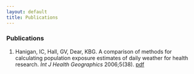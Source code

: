 ```yaml
---
layout: default
title: Publications
---
```


### Publications

1. Hanigan, IC, Hall, GV, Dear, KBG. A comparison of methods for calculating population exposure estimates of daily weather for health research. _Int J Health Geographics_ 2006;5(38). [pdf][pdf1]

[pdf1]: /pdfs/Hanigan2006IntJHlthGeo.pdf